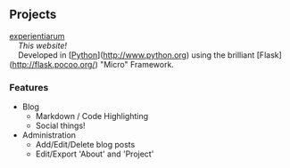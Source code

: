 <h2>Projects</h2><a target="_blank" rel="nofollow" href="https://github.com/feltnerm/experientiarum">experientiarum</a><br>&nbsp; &nbsp;&nbsp;<i>This website!</i> <br>&nbsp; &nbsp;&nbsp;Developed in [<a target="_blank" rel="nofollow" href="http://www.python.org">Python</a>](<a target="_blank" rel="nofollow" href="http://www.python.org">http://www.python.org</a>) using the brilliant [Flask](<a target="_blank" rel="nofollow" href="http://flask.pocoo.org/">http://flask.pocoo.org/</a>) "Micro" Framework.

### Features

* Blog
    * Markdown / Code Highlighting
    * Social things!
* Administration
    * Add/Edit/Delete blog posts
    * Edit/Export 'About' and 'Project'